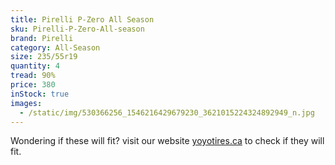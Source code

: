 ```yaml
---
title: Pirelli P-Zero All Season
sku: Pirelli-P-Zero-All-season
brand: Pirelli
category: All-Season
size: 235/55r19
quantity: 4
tread: 90%
price: 380
inStock: true
images:
  - /static/img/530366256_1546216429679230_3621015224324892949_n.jpg
---
```

Wondering if these will fit? visit our website [yoyotires.ca](https://yoyotires.netlify.app) to check if they will fit.